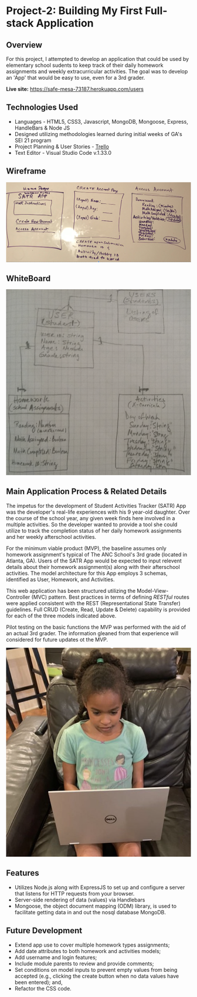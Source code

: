 # Project-2: Building My First Full-stack Application

## Overview

For this project, I attempted to develop an application that could be used by elementary school sudents to keep track of their daily homework assignments and weekly extracurricular activities.  The goal was to develop an 'App' that would be easy to use, even for a 3rd grader.  

**Live site:** <https://safe-mesa-73187.herokuapp.com/users>

## Technologies Used

* Languages - HTML5, CSS3, Javascript, MongoDB, Mongoose, Express, HandleBars & Node JS 
* Designed utilizing methodologies learned during initial weeks of GA's SEI 21 program 
* Project Planning & User Stories - [Trello](https://trello.com/invite/b/I2WZ2Cgw/5371d2a9465194d0db3620690150dde3/ga-sei-21-project-2)
* Text Editor - Visual Studio Code v.1.33.0

## Wireframe
![Image](project-2-wireframe.png)

## WhiteBoard
![Image](project2-whiteboard.png)

 

## Main Application Process & Related Details

The impetus for the development of Student Activities Tracker (SATR) App was the developer's real-life experiences with his 9 year-old daughter.  Over the course of the school year, any given week finds here involved in a multiple activities.  So the developer wanted to provide a tool she could utilize to track the completion status of her daily homework assignments and her weekly afterschool activities.

For the minimum viable product (MVP), the baseline assumes only homework assignment's typical of The ANC School's 3rd grade (located in Atlanta, GA). Users of the SATR App would be expected to input relevent details about their homework assignment(s) along with their afterschool activities. The model architecture for this App employs 3 schemas, identified as User, Homework, and Activities. 

This web application has been structured utilizing the Model-View-Controller (MVC) pattern. Best practices in terms of defining _RESTful_ routes were applied consistent with the REST (Representational State Transfer) guidelines. Full CRUD (Create, Read, Update & Delete) capability is provided for each of the three models indicated above. 

Pilot testing on the basic functions the MVP was performed with the aid of an actual 3rd grader.  The information gleaned from that experience will considered for future updates ot the MVP. 

![Image](project2-app-pilot-test.png)

## Features

* Utilizes Node.js along with ExpressJS to set up and configure a server that listens for HTTP requests from your browser.
* Server-side rendering of data (values) via Handlebars
* Mongoose, the object document mapping (ODM) library, is used to facilitate getting data in and out the nosql database MongoDB.

## Future Development

* Extend app use to cover multiple homework types assignments;
* Add date attributes to both homework and activities models;
* Add username and login features;
* Include module parents to review and provide comments;
* Set conditions on model inputs to prevent empty values from being accepted (e.g., clicking the create button when no data values have been entered); and,
* Refactor the CSS code.


